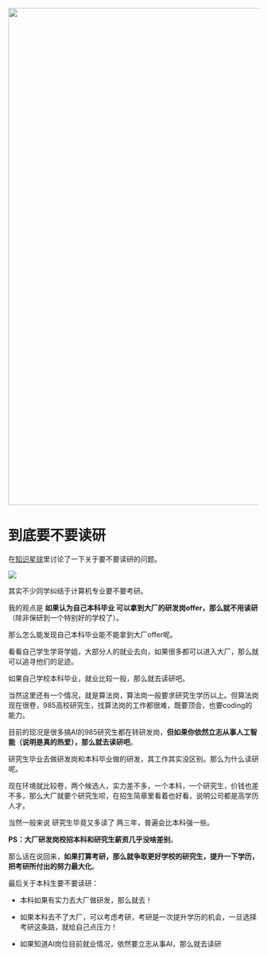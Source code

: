 <p align="center">
<a href="https://programmercarl.com/other/kstar.html" target="_blank">
  <img src="https://code-thinking-1253855093.file.myqcloud.com/pics/20210924105952.png" width="1000"/>
</a>

# 到底要不要读研

在[知识星球](https://programmercarl.com/other/kstar.html)里讨论了一下关于要不要读研的问题。

![](https://gitee.com/programmercarl/pics/raw/master/pic1/20210613230829.png)

其实不少同学纠结于计算机专业要不要考研。

我的观点是 **如果认为自己本科毕业 可以拿到大厂的研发岗offer，那么就不用读研**（除非保研到一个特别好的学校了）。

那么怎么能发现自己本科毕业能不能拿到大厂offer呢。

看看自己学生学哥学姐，大部分人的就业去向，如果很多都可以进入大厂，那么就可以追寻他们的足迹。

如果自己学校本科毕业，就业比较一般，那么就去读研吧。

当然这里还有一个情况，就是算法岗，算法岗一般要求研究生学历以上。但算法岗现在很卷，985高校研究生，找算法岗的工作都很难，既要顶会，也要coding的能力。

目前的现况是很多搞AI的985研究生都在转研发岗，**但如果你依然立志从事人工智能（说明是真的热爱），那么就去读研吧**。

研究生毕业去做研发岗和本科毕业做的研发，其工作其实没区别。那么为什么读研呢。

现在环境就比较卷，两个候选人，实力差不多，一个本科，一个研究生，价钱也差不多，那么大厂就要个研究生呗，在招生简章里看着也好看，说明公司都是高学历人才。

当然一般来说 研究生毕竟又多读了 两三年，普遍会比本科强一些。

**PS：大厂研发岗校招本科和研究生薪资几乎没啥差别**。


那么话在说回来，**如果打算考研，那么就争取更好学校的研究生，提升一下学历，把考研所付出的努力最大化**。

最后关于本科生要不要读研：

* 本科如果有实力去大厂做研发，那么就去！

* 如果本科去不了大厂，可以考虑考研，考研是一次提升学历的机会，一旦选择考研这条路，就给自己点压力！

* 如果知道AI岗位目前就业情况，依然要立志从事AI，那么就去读研


